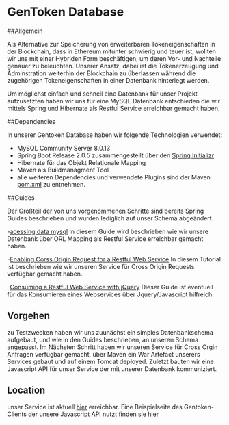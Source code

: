 # GenToken Database


##Allgemein 

Als Alternative zur Speicherung von erweiterbaren Tokeneigenschaften in der Blockchain, dass in Ethereum mitunter schwierig und teuer ist, wollten wir uns mit einer Hybriden Form beschäftigen, um deren Vor- und Nachteile genauer zu beleuchten.
Unserer Ansatz, dabei ist die Tokenerzeugung und Adminstration weiterhin der Blockchain zu überlassen während die zugehörigen Tokeneigenschaften in einer Datenbank hinterlegt werden.

Um möglichst einfach und schnell eine Datenbank für unser Projekt aufzusetzten haben wir uns für eine MySQL Datenbank entschieden die wir mittels Spring und Hibernate als Restful Service erreichbar gemacht haben.  


##Dependencies

In unserer Gentoken Database haben wir folgende Technologien verwendet:

- MySQL Community Server 8.0.13
- Spring Boot Release 2.0.5 zusammengestellt über den [Spring Initializr](https://start.spring.io/)
- Hibernate für das Objekt Relationale Mapping 
- Maven als Buildmanagment Tool
- alle weiteren Dependencies und verwendete Plugins sind der Maven [pom.xml](./pom.xml) zu entnehmen.


##Guides

 Der Großteil der von uns vorgenommenen Schritte sind bereits Spring Guides beschrieben und wurden lediglich auf unser Schema abgeändert.
 
 
 -[acessing data mysql](https://spring.io/guides/gs/accessing-data-mysql/) In diesem Guide wird beschrieben wie
 wir unsere Datenbank über ORL Mapping als Restful Service erreichbar gemacht haben.
   
-[Enabling Corss Origin Request for a Restful Web Service](https://spring.io/guides/gs/rest-service-cors/) In diesem Tutorial ist beschrieben 
 wie wir unseren Service für Cross Origin Requests verfügbar gemacht haben.

-[Consuming a Restful Web Service with jQuery](https://spring.io/guides/gs/consuming-rest-jquery/) Dieser Guide ist eventuell für das Konsumieren eines Webservices über Jquery/Javascript hilfreich.
## Vorgehen

zu Testzwecken haben wir uns zuunächst ein simples Datenbankschema aufgebaut, und wie in den Guides beschrieben, an unseren Schema angepasst.
Im Nächsten Schritt haben wir unseren Service für Cross Orgin Anfragen verfügbar gemacht, über Maven ein War Artefact unserers Services gebaut und auf einem Tomcat deployed.
Zuletzt bauten wir eine Javascript API für unser Service der mit unserer Datenbank kommuniziert. 


## Location

unser Service ist aktuell [hier](http://math2i.bounceme.net:8080/database/) erreichbar.
Eine Beispielseite des Gentoken-Clients der unsere Javascript API nutzt finden sie [hier](http://localhost/Gentokens/gentoken-client/examples/Database.html) 

